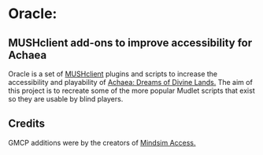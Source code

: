 # Oracle:
## MUSHclient add-ons to improve accessibility for Achaea

Oracle is a set of [MUSHclient](https://www.mushclient.com/) plugins and scripts to increase the accessibility and playability of [Achaea: Dreams of Divine Lands.](https://achaea.com/) The aim of this project is to recreate some of the more popular Mudlet scripts that exist so they are usable by blind players.

## Credits
GMCP additions were by the creators of [Mindsim Access.](https://github.com/mindsim-access/starmourn-client)